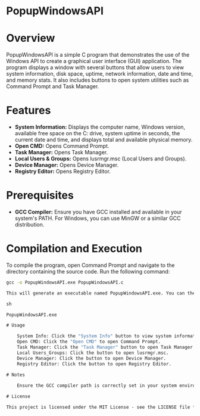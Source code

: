 # PopupWindowsAPI

# Overview

PopupWindowsAPI is a simple C program that demonstrates the use of the Windows API to create a graphical user interface (GUI) application. The program displays a window with several buttons that allow users to view system information, disk space, uptime, network information, date and time, and memory stats. It also includes buttons to open system utilities such as Command Prompt and Task Manager.

# Features

- **System Information:** Displays the computer name, Windows version, available free space on the C: drive, system uptime in seconds, the current date and time, and displays total and available physical memory.
- **Open CMD:** Opens Command Prompt.
- **Task Manager:** Opens Task Manager.
- **Local Users & Groups:** Opens lusrmgr.msc (Local Users and Groups).
- **Device Manager:** Opens Device Manager.
- **Registry Editor:** Opens Registry Editor.

# Prerequisites

- **GCC Compiler:** Ensure you have GCC installed and available in your system's PATH. For Windows, you can use MinGW or a similar GCC distribution.

# Compilation and Execution

To compile the program, open Command Prompt and navigate to the directory containing the source code. Run the following command:

```cmd
gcc -o PopupWindowsAPI.exe PopupWindowsAPI.c

This will generate an executable named PopupWindowsAPI.exe. You can then run the program by executing:

sh

PopupWindowsAPI.exe

# Usage

    System Info: Click the "System Info" button to view system information.
    Open CMD: Click the "Open CMD" to open Command Prompt.
    Task Manager: Click the "Task Manager" button to open Task Manager.
    Local Users_Groups: Click the button to open lusrmgr.msc.
    Device Manager: Click the button to open Device Manager.
    Registry Editor: Click the button to open Registry Editor.
    
# Notes

    Ensure the GCC compiler path is correctly set in your system environment variables for the compilation to work smoothly.

# License

This project is licensed under the MIT License - see the LICENSE file for details.
